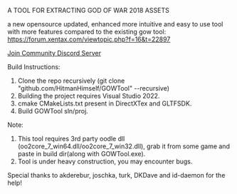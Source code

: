 A TOOL FOR EXTRACTING GOD OF WAR 2018 ASSETS

a new opensource updated, enhanced more intuitive and easy to use tool with more features compared to the existing gow tool:
https://forum.xentax.com/viewtopic.php?f=16&t=22897

[Join Community Discord Server](https://discord.gg/ZrE2hwvE6y)

Build Instructions:
1. Clone the repo recursively (git clone "github.com/HitmanHimself/GOWTool" --recursive)
2. Building the project requires Visual Studio 2022.
3. cmake CMakeLists.txt present in DirectXTex and GLTFSDK.
4. Build GOWTool sln/proj.

Note:
1. This tool requires 3rd party oodle dll (oo2core_7_win64.dll/oo2core_7_win32.dll), grab it from some game and paste in build dir(along with GOWTool.exe).
2. Tool is under heavy construction, you may encounter bugs.

Special thanks to akderebur, joschka, turk, DKDave and id-daemon for the help!
